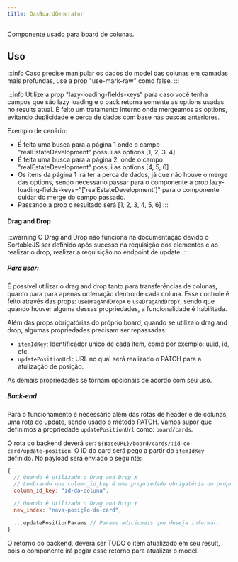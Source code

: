 ```yaml
---
title: QasBoardGenerator
---
```


Componente usado para board de colunas.

<doc-api file="board-generator/QasBoardGenerator" name="QasBoardGenerator" />

## Uso

:::info
Caso precise manipular os dados do model das colunas em camadas mais profundas, use a prop "use-mark-raw" como false.
:::

:::info
Utilize a prop "lazy-loading-fields-keys" para caso você tenha campos que são lazy loading e o back retorna somente
as options usadas no results atual. É feito um tratamento interno onde mergeamos as options, evitando duplicidade e
perca de dados com base nas buscas anteriores.

Exemplo de cenário:
- É feita uma busca para a página 1 onde o campo "realEstateDevelopment" possui as options [1, 2, 3, 4].
- É feita uma busca para a página 2, onde o campo "realEstateDevelopment" possui as options [4, 5, 6]
- Os itens da página 1 irá ter a perca de dados, já que não houve o merge das options, sendo necessário passar para o
componente a prop lazy-loading-fields-keys="['realEstateDevelopment']" para o componente cuidar do merge do campo
passado.
- Passando a prop o resultado será [1, 2, 3, 4, 5, 6]
:::

<doc-example file="QasBoardGenerator/Basic" title="Básico" />

#### Drag and Drop

:::warning
O Drag and Drop não funciona na documentação devido o SortableJS ser definido após sucesso na requisição dos elementos
e ao realizar o drop, realizar a requisição no endpoint de update.
:::

##### Para usar:
É possível utilizar o drag and drop tanto para transferências de colunas, quanto para para apenas ordenação
dentro de cada coluna. Esse controle é feito através das props: `useDragAndDropX` e `useDragAndDropY`,
sendo que quando houver alguma dessas propriedades, a funcionalidade é habilitada.

Além das props obrigatórias do próprio board, quando se utiliza o drag and drop, algumas propriedades precisam ser repassadas:
- `itemIdKey`: Identificador único de cada item, como por exemplo: uuid, id, etc.
- `updatePositionUrl`: URL no qual será realizado o PATCH para a atulização de posição.

As demais propriedades se tornam opcionais de acordo com seu uso.

##### Back-end
Para o funcionamento é necessário além das rotas de header e de colunas, uma rota de update, sendo usado o método PATCH.
Vamos supor que definimos a propriedade `updatePositionUrl` como: `board/cards`.

O rota do backend deverá ser: `${BaseURL}/board/cards/:id-do-card/update-position`. O ID do card será pego a partir do `itemIdKey` definido.
No payload será enviado o seguinte:
```js
{
  // Quando é utilizado o Drag and Drop X
  // Lembrando que column_id_key é uma propriedade obrigatória do próprio QasBoardGenerator.
  column_id_key: "id-da-coluna",

  // Quando é utilizado o Drag and Drop Y
  new_index: "nova-posição-do-card",

  ...updatePositionParams // Params adicionais que deseja informar.
}

```

O retorno do backend, deverá ser TODO o item atualizado em seu result, pois o componente irá pegar esse retorno para atualizar o model.

